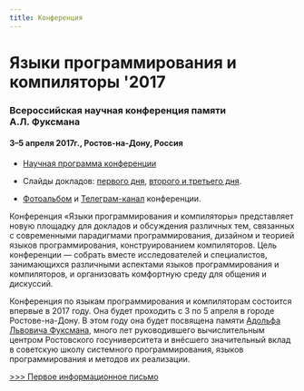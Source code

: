 ```yaml
---
title: Конференция
---
```


<h1 id="confTitle"> Языки программирования и компиляторы '2017</h1>

### Всероссийская научная конференция памяти А.Л.&nbsp;Фуксмана

#### 3–5 апреля 2017г., Ростов-на-Дону, Россия 

* [Научная программа конференции](https://docs.google.com/spreadsheets/d/11QiFUqJG_NiBHVUfji_6-FiqP3aQWmdDBN13abM32nY/edit?usp=sharing)

* Слайды докладов: [первого дня](files/slides/day-1/), [второго и третьего дня](files/slides/days-2-3/).

* [Фотоальбом](https://www.facebook.com/pg/plc2017/photos/?tab=album&album_id=597131490479961) и [Телеграм-канал](https://t.me/plc2017) конференции.

Конференция «Языки программирования и компиляторы»
представляет новую площадку для докладов и обсуждения 
различных тем, связанных с современными парадигмами программирования, 
дизайном и теорией языков программирования, 
конструированием компиляторов. Цель конференции — собрать вместе исследователей и специалистов, 
занимающихся различными аспектами языков программирования и компиляторов,
и организовать комфортную среду для общения и дискуссий. 

Конференция по языкам программирования и компиляторам
состоится впервые в 2017 году. 
Она будет проходить с 3 по 5 апреля в городе Ростове-на-Дону.
В этом году она будет посвящена памяти [Адольфа Львовича Фуксмана](fuksman.html), 
много лет руководившего вычислительным центром Ростовского госуниверситета 
и внёсшего значительный вклад в советскую школу системного программирования, 
языков программирования и методов их реализации.

[>>> Первое информационное письмо](files/PLC-2017CfP.pdf)

